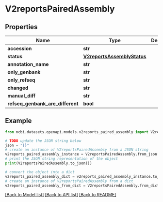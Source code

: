 # V2reportsPairedAssembly


## Properties

Name | Type | Description | Notes
------------ | ------------- | ------------- | -------------
**accession** | **str** |  | [optional] 
**status** | [**V2reportsAssemblyStatus**](V2reportsAssemblyStatus.md) |  | [optional] 
**annotation_name** | **str** |  | [optional] 
**only_genbank** | **str** |  | [optional] 
**only_refseq** | **str** |  | [optional] 
**changed** | **str** |  | [optional] 
**manual_diff** | **str** |  | [optional] 
**refseq_genbank_are_different** | **bool** |  | [optional] 

## Example

```python
from ncbi.datasets.openapi.models.v2reports_paired_assembly import V2reportsPairedAssembly

# TODO update the JSON string below
json = "{}"
# create an instance of V2reportsPairedAssembly from a JSON string
v2reports_paired_assembly_instance = V2reportsPairedAssembly.from_json(json)
# print the JSON string representation of the object
print(V2reportsPairedAssembly.to_json())

# convert the object into a dict
v2reports_paired_assembly_dict = v2reports_paired_assembly_instance.to_dict()
# create an instance of V2reportsPairedAssembly from a dict
v2reports_paired_assembly_from_dict = V2reportsPairedAssembly.from_dict(v2reports_paired_assembly_dict)
```
[[Back to Model list]](../README.md#documentation-for-models) [[Back to API list]](../README.md#documentation-for-api-endpoints) [[Back to README]](../README.md)


